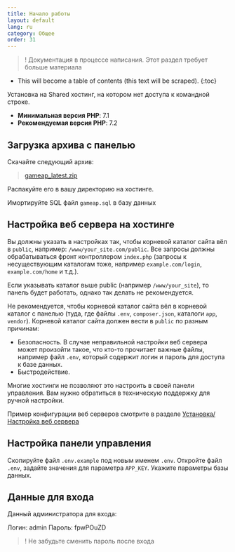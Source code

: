 ```yaml
---
title: Начало работы
layout: default
lang: ru
category: Общее
order: 31
---
```


>! Документация в процессе написания. Этот раздел требует больше материала

* This will become a table of contents (this text will be scraped).
{:toc}

Установка на Shared хостинг, на котором нет доступа к командной строке.

* **Минимальная версия PHP**: 7.1
* **Рекомендуемая версия PHP**: 7.2

## Загрузка архива с панелью

Скачайте следующий архив:
> [gameap_latest.zip](http://www.gameap.ru/gameap_latest.zip)

Распакуйте его в вашу директорию на хостинге.

Имортируйте SQL файл `gameap.sql` в базу данных

## Настройка веб сервера на хостинге

Вы должны указать в настройках так, чтобы корневой каталог сайта вёл в `public`, например: `/www/your_site.com/public`. Все запросы должны обрабатываться фронт контроллером `index.php` (запросы к несуществующим каталогам тоже, например `example.com/login`, `example.com/home` и т.д.).

Если указывать каталог выше public (например `/www/your_site`), то панель будет работать, однако так делать не рекомендуется.

Не рекомендуется, чтобы корневой каталог сайта вёл в корневой каталог с панелью (туда, где файлы `.env`, `composer.json`, каталоги `app`, `vendor`). Корневой каталог сайта должен вести в `public` по разным причинам:

* Безопасность. В случае неправильной настройки веб сервера может произойти такое, что кто-то прочитает важные файлы, например файл `.env`, который содержит логин и пароль для доступа к базе данных.
* Быстродействие.

Многие хостинги не позволяют это настроить в своей панели управления. Вам нужно обратиться в техническую поддержку для ручной настройки.

Пример конфигурации веб серверов смотрите в разделе [Установка/Настройка веб сервера](ru/install.html#настройка-веб-сервера)

## Настройка панели управления

Скопируйте файл `.env.example` под новым именем `.env`. 
Откройте файл `.env`, задайте значения для параметра `APP_KEY`. Укажите параметры базы данных.

## Данные для входа

Данный администратора для входа:

Логин: admin
Пароль: fpwPOuZD

> ! Не забудьте сменить пароль после входа